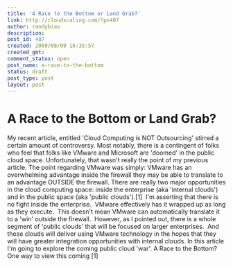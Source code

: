 ```yaml
---
title: 'A Race to the Bottom or Land Grab?'
link: http://cloudscaling.com/?p=487
author: randybias
description: 
post_id: 487
created: 2009/08/09 16:35:57
created_gmt: 
comment_status: open
post_name: a-race-to-the-bottom
status: draft
post_type: post
layout: post
---
```


# A Race to the Bottom or Land Grab?

My recent article, entitled 'Cloud Computing is NOT Outsourcing' stirred a certain amount of controversy. Most notably, there is a contingent of folks who feel that folks like VMware and Microsoft are 'doomed' in the public cloud space. Unfortunately, that wasn't really the point of my previous article. The point regarding VMware was simply: VMware has an overwhelming advantage inside the firewall they may be able to translate to an advantage OUTSIDE the firewall. There are really two major opportunities in the cloud computing space: inside the enterprise (aka 'internal clouds') and in the public space (aka 'public clouds').[1]  I'm asserting that there is no fight inside the enterprise.  VMware effectively has it wrapped up as long as they execute.  This doesn't mean VMware can automatically translate it to a 'win' outside the firewall.  However, as I pointed out, there is a whole segment of 'public clouds' that will be focused on larger enterprises.  And these clouds will deliver using VMware technology in the hopes that they will have greater integration opportunities with internal clouds. In this article I'm going to explore the coming public cloud 'war'. A Race to the Bottom? One way to view this coming [1]
